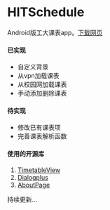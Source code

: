 # HITSchedule

Android版工大课表app。[下载网页](hitschedule.bmob.site)

#### 已实现

- 自定义背景
- 从vpn加载课表
- 从校园网加载课表
- 手动添加删除课表

#### 待实现

- 修改已有课表项
- 完善课表解析函数

#### 使用的开源库

1. [TimetableView](https://github.com/zfman/TimetableView)
2. [Dialogplus](https://github.com/orhanobut/dialogplus)
3. [AboutPage](https://github.com/medyo/android-about-page)


持续更新...


